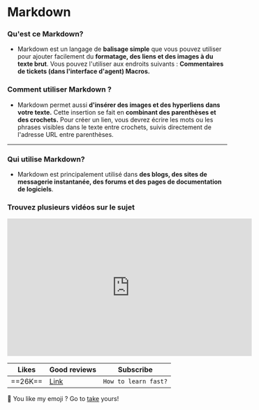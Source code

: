 

# **Markdown**
### Qu'est ce Markdown?
- Markdown est un langage de **balisage simple** que vous pouvez utiliser pour ajouter facilement du **formatage, des liens et des images à du texte brut**. Vous pouvez l'utiliser aux endroits suivants : **Commentaires de tickets (dans l'interface d'agent) Macros.**

### Comment utiliser Markdown ?
- Markdown permet aussi **d'insérer des images et des hyperliens dans votre texte.** Cette insertion se fait en **combinant des parenthèses et des crochets.** Pour créer un lien, vous devrez écrire les mots ou les phrases visibles dans le texte entre crochets, suivis directement de l'adresse URL entre parenthèses.

***

### Qui utilise Markdown?
- Markdown est principalement utilisé dans **des blogs, des sites de messagerie instantanée, des forums et des pages de documentation de logiciels**.

### Trouvez plusieurs vidéos sur le sujet

<iframe width="560" height="315" src="https://www.youtube.com/embed/kicIk6LiTPA?si=QglvLl5cHi90g9ku" title="YouTube video player" frameborder="0" allow="accelerometer; autoplay; clipboard-write; encrypted-media; gyroscope; picture-in-picture; web-share" allowfullscreen></iframe>

| Likes |Good reviews | Subscribe |
|-|-|-|
|==26K==|[Link](https://www.codecademy.com/resources/docs/markdown/tables)|`How to learn fast?`|

👻 You like my emoji ? Go to [take](https://emojipedia.org) yours!
